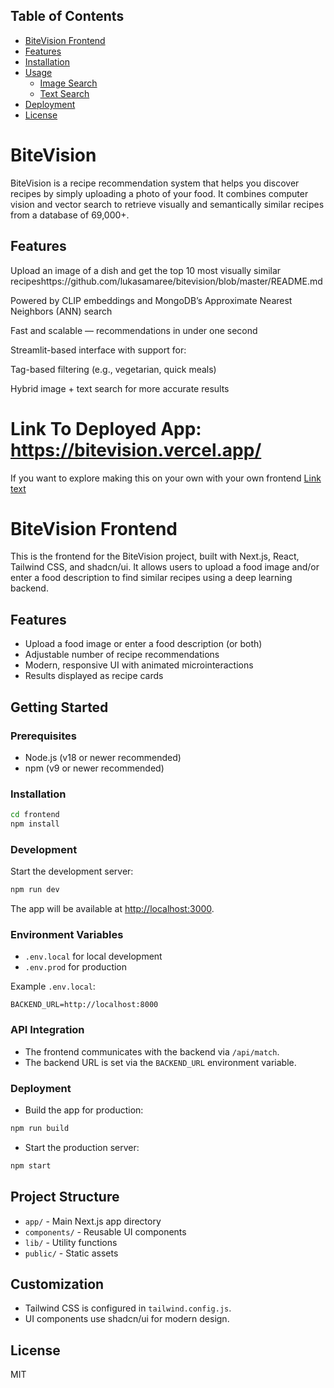 ## Table of Contents

- [BiteVision Frontend](#bitevision-frontend)
- [Features](#features)
- [Installation](#installation)
- [Usage](#usage)
  - [Image Search](#image-search)
  - [Text Search](#text-search)
- [Deployment](#deployment)
- [License](#license)

# BiteVision
BiteVision  is a recipe recommendation system that helps you discover recipes by simply uploading a photo of your food. It combines computer vision and vector search to retrieve visually and semantically similar recipes from a database of 69,000+.

## Features
Upload an image of a dish and get the top 10 most visually similar recipeshttps://github.com/lukasamaree/bitevision/blob/master/README.md

Powered by CLIP embeddings and MongoDB’s Approximate Nearest Neighbors (ANN) search

Fast and scalable — recommendations in under one second

Streamlit-based interface with support for:

Tag-based filtering (e.g., vegetarian, quick meals)

Hybrid image + text search for more accurate results

# Link To Deployed App: https://bitevision.vercel.app/


If you want to explore making this on your own with your own frontend [Link text](#BiteVision-Frontend)

# BiteVision Frontend

This is the frontend for the BiteVision project, built with Next.js, React, Tailwind CSS, and shadcn/ui. It allows users to upload a food image and/or enter a food description to find similar recipes using a deep learning backend.

## Features
- Upload a food image or enter a food description (or both)
- Adjustable number of recipe recommendations
- Modern, responsive UI with animated microinteractions
- Results displayed as recipe cards

## Getting Started

### Prerequisites
- Node.js (v18 or newer recommended)
- npm (v9 or newer recommended)

### Installation
```bash
cd frontend
npm install
```

### Development
Start the development server:
```bash
npm run dev
```
The app will be available at [http://localhost:3000](http://localhost:3000).

### Environment Variables
- `.env.local` for local development
- `.env.prod` for production

Example `.env.local`:
```
BACKEND_URL=http://localhost:8000
```

### API Integration
- The frontend communicates with the backend via `/api/match`.
- The backend URL is set via the `BACKEND_URL` environment variable.

### Deployment
- Build the app for production:
```bash
npm run build
```
- Start the production server:
```bash
npm start
```

## Project Structure
- `app/` - Main Next.js app directory
- `components/` - Reusable UI components
- `lib/` - Utility functions
- `public/` - Static assets

## Customization
- Tailwind CSS is configured in `tailwind.config.js`.
- UI components use shadcn/ui for modern design.

## License
MIT
